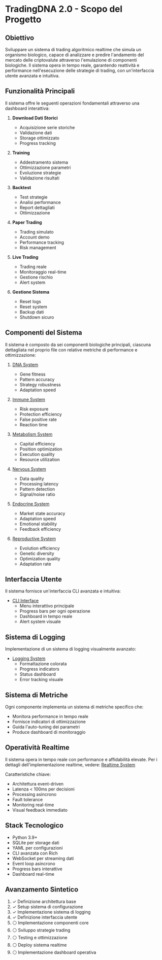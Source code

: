 # TradingDNA 2.0 - Scopo del Progetto

## Obiettivo
Sviluppare un sistema di trading algoritmico realtime che simula un organismo biologico, capace di analizzare e predire l'andamento del mercato delle criptovalute attraverso l'emulazione di componenti biologiche. Il sistema opera in tempo reale, garantendo reattività e performance nell'esecuzione delle strategie di trading, con un'interfaccia utente avanzata e intuitiva.

## Funzionalità Principali
Il sistema offre le seguenti operazioni fondamentali attraverso una dashboard interattiva:

1. **Download Dati Storici**
   - Acquisizione serie storiche
   - Validazione dati
   - Storage ottimizzato
   - Progress tracking

2. **Training**
   - Addestramento sistema
   - Ottimizzazione parametri
   - Evoluzione strategie
   - Validazione risultati

3. **Backtest**
   - Test strategie
   - Analisi performance
   - Report dettagliati
   - Ottimizzazione

4. **Paper Trading**
   - Trading simulato
   - Account demo
   - Performance tracking
   - Risk management

5. **Live Trading**
   - Trading reale
   - Monitoraggio real-time
   - Gestione rischio
   - Alert system

6. **Gestione Sistema**
   - Reset logs
   - Reset system
   - Backup dati
   - Shutdown sicuro

## Componenti del Sistema
Il sistema è composto da sei componenti biologiche principali, ciascuna dettagliata nel proprio file con relative metriche di performance e ottimizzazione:

1. [DNA System](components/dna_system.md)
   - Gene fitness
   - Pattern accuracy
   - Strategy robustness
   - Adaptation speed

2. [Immune System](components/immune_system.md)
   - Risk exposure
   - Protection efficiency
   - False positive rate
   - Reaction time

3. [Metabolism System](components/metabolism_system.md)
   - Capital efficiency
   - Position optimization
   - Execution quality
   - Resource utilization

4. [Nervous System](components/nervous_system.md)
   - Data quality
   - Processing latency
   - Pattern detection
   - Signal/noise ratio

5. [Endocrine System](components/endocrine_system.md)
   - Market state accuracy
   - Adaptation speed
   - Emotional stability
   - Feedback efficiency

6. [Reproductive System](components/reproductive_system.md)
   - Evolution efficiency
   - Genetic diversity
   - Optimization quality
   - Adaptation rate

## Interfaccia Utente
Il sistema fornisce un'interfaccia CLI avanzata e intuitiva:
- [CLI Interface](cli_interface.md)
  * Menu interattivo principale
  * Progress bars per ogni operazione
  * Dashboard in tempo reale
  * Alert system visuale

## Sistema di Logging
Implementazione di un sistema di logging visualmente avanzato:
- [Logging System](step3_logging.md)
  * Formattazione colorata
  * Progress indicators
  * Status dashboard
  * Error tracking visuale

## Sistema di Metriche
Ogni componente implementa un sistema di metriche specifico che:
- Monitora performance in tempo reale
- Fornisce indicatori di ottimizzazione
- Guida l'auto-tuning dei parametri
- Produce dashboard di monitoraggio

## Operatività Realtime
Il sistema opera in tempo reale con performance e affidabilità elevate. Per i dettagli dell'implementazione realtime, vedere:
[Realtime System](realtime_system.md)

Caratteristiche chiave:
- Architettura event-driven
- Latenza < 100ms per decisioni
- Processing asincrono
- Fault tolerance
- Monitoring real-time
- Visual feedback immediato

## Stack Tecnologico
- Python 3.9+
- SQLite per storage dati
- YAML per configurazioni
- CLI avanzata con Rich
- WebSocket per streaming dati
- Event loop asincrono
- Progress bars interattive
- Dashboard real-time

## Avanzamento Sintetico
1. ✓ Definizione architettura base
2. ✓ Setup sistema di configurazione
3. ✓ Implementazione sistema di logging
4. ✓ Definizione interfaccia utente
5. ⚪ Implementazione componenti core
6. ⚪ Sviluppo strategie trading
7. ⚪ Testing e ottimizzazione
8. ⚪ Deploy sistema realtime
9. ⚪ Implementazione dashboard operativa
